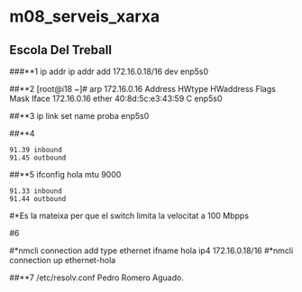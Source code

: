 # m08_serveis_xarxa
## Escola Del Treball

###**1
 ip addr  ip addr add 172.16.0.18/16 dev enp5s0

##**2
 [root@i18 ~]# arp 172.16.0.16
Address                  HWtype  HWaddress           Flags Mask            Iface
172.16.0.16              ether   40:8d:5c:e3:43:59   C                     enp5s0

##**3
ip link set name proba enp5s0

##**4

	91.39 inbound
	91.45 outbound


##**5
ifconfig hola mtu 9000

	91.33 inbound
	91.44 outbound
#*Es la mateixa per que el switch limita la velocitat a 100 Mbpps

#6
 
#*nmcli connection add type ethernet ifname hola ip4 172.16.0.18/16
#*nmcli connection up ethernet-hola

##**7 
/etc/resolv.conf
	Pedro Romero Aguado.
